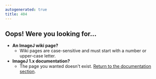 ```yaml
---
autogenerated: true
title: 404
---
```


## Oops! Were you looking for...

-   **An ImageJ wiki page?**
    -   Wiki pages are case-sensitive and must start with a number or upper-case letter.
-   **ImageJ 1.x documentation?**
    -   The page you wanted doesn't exist. [Return to the documentation section](/ij/index.html).
